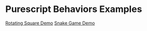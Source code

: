 # Purescript Behaviors Examples
[Rotating Square Demo](#https://varmamsp.github.io/purescript-behaviors-examples/square.html)
[Snake Game Demo](#https://varmamsp.github.io/purescript-behaviors-examples/snake.html)
